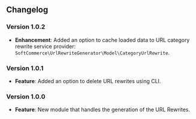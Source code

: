 ## Changelog

### Version 1.0.2
- **Enhancement**: Added an option to cache loaded data to URL category rewrite service provider: `SoftCommerce\UrlRewriteGenerator\Model\CategoryUrlRewrite`.

### Version 1.0.1
- **Feature**: Added an option to delete URL rewrites using CLI.

### Version 1.0.0
- **Feature**: New module that handles the generation of the URL Rewrites.
